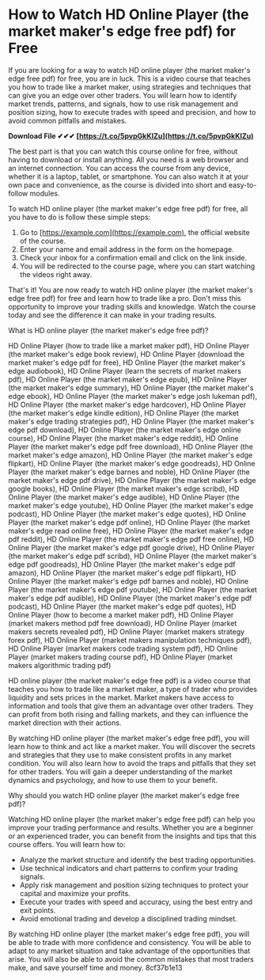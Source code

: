# How to Watch HD Online Player (the market maker's edge free pdf) for Free
 
If you are looking for a way to watch HD online player (the market maker's edge free pdf) for free, you are in luck. This is a video course that teaches you how to trade like a market maker, using strategies and techniques that can give you an edge over other traders. You will learn how to identify market trends, patterns, and signals, how to use risk management and position sizing, how to execute trades with speed and precision, and how to avoid common pitfalls and mistakes.
 
**Download File ✔✔✔ [https://t.co/5pvpGkKIZu](https://t.co/5pvpGkKIZu)**


 
The best part is that you can watch this course online for free, without having to download or install anything. All you need is a web browser and an internet connection. You can access the course from any device, whether it is a laptop, tablet, or smartphone. You can also watch it at your own pace and convenience, as the course is divided into short and easy-to-follow modules.
 
To watch HD online player (the market maker's edge free pdf) for free, all you have to do is follow these simple steps:
 
1. Go to [https://example.com](https://example.com), the official website of the course.
2. Enter your name and email address in the form on the homepage.
3. Check your inbox for a confirmation email and click on the link inside.
4. You will be redirected to the course page, where you can start watching the videos right away.

That's it! You are now ready to watch HD online player (the market maker's edge free pdf) for free and learn how to trade like a pro. Don't miss this opportunity to improve your trading skills and knowledge. Watch the course today and see the difference it can make in your trading results.
  
What is HD online player (the market maker's edge free pdf)?
 
HD Online Player (how to trade like a market maker pdf),  HD Online Player (the market maker's edge book review),  HD Online Player (download the market maker's edge pdf for free),  HD Online Player (the market maker's edge audiobook),  HD Online Player (learn the secrets of market makers pdf),  HD Online Player (the market maker's edge epub),  HD Online Player (the market maker's edge summary),  HD Online Player (the market maker's edge ebook),  HD Online Player (the market maker's edge josh lukeman pdf),  HD Online Player (the market maker's edge hardcover),  HD Online Player (the market maker's edge kindle edition),  HD Online Player (the market maker's edge trading strategies pdf),  HD Online Player (the market maker's edge pdf download),  HD Online Player (the market maker's edge online course),  HD Online Player (the market maker's edge reddit),  HD Online Player (the market maker's edge pdf free download),  HD Online Player (the market maker's edge amazon),  HD Online Player (the market maker's edge flipkart),  HD Online Player (the market maker's edge goodreads),  HD Online Player (the market maker's edge barnes and noble),  HD Online Player (the market maker's edge pdf drive),  HD Online Player (the market maker's edge google books),  HD Online Player (the market maker's edge scribd),  HD Online Player (the market maker's edge audible),  HD Online Player (the market maker's edge youtube),  HD Online Player (the market maker's edge podcast),  HD Online Player (the market maker's edge quotes),  HD Online Player (the market maker's edge pdf online),  HD Online Player (the market maker's edge read online free),  HD Online Player (the market maker's edge pdf reddit),  HD Online Player (the market maker's edge pdf free online),  HD Online Player (the market maker's edge pdf google drive),  HD Online Player (the market maker's edge pdf scribd),  HD Online Player (the market maker's edge pdf goodreads),  HD Online Player (the market maker's edge pdf amazon),  HD Online Player (the market maker's edge pdf flipkart),  HD Online Player (the market maker's edge pdf barnes and noble),  HD Online Player (the market maker's edge pdf youtube),  HD Online Player (the market maker's edge pdf audible),  HD Online Player (the market maker's edge pdf podcast),  HD Online Player (the market maker's edge pdf quotes),  HD Online Player (how to become a market maker pdf),  HD Online Player (market makers method pdf free download),  HD Online Player (market makers secrets revealed pdf),  HD Online Player (market makers strategy forex pdf),  HD Online Player (market makers manipulation techniques pdf),  HD Online Player (market makers code trading system pdf),  HD Online Player (market makers trading course pdf),  HD Online Player (market makers algorithmic trading pdf)
 
HD online player (the market maker's edge free pdf) is a video course that teaches you how to trade like a market maker, a type of trader who provides liquidity and sets prices in the market. Market makers have access to information and tools that give them an advantage over other traders. They can profit from both rising and falling markets, and they can influence the market direction with their actions.
 
By watching HD online player (the market maker's edge free pdf), you will learn how to think and act like a market maker. You will discover the secrets and strategies that they use to make consistent profits in any market condition. You will also learn how to avoid the traps and pitfalls that they set for other traders. You will gain a deeper understanding of the market dynamics and psychology, and how to use them to your benefit.
  
Why should you watch HD online player (the market maker's edge free pdf)?
 
Watching HD online player (the market maker's edge free pdf) can help you improve your trading performance and results. Whether you are a beginner or an experienced trader, you can benefit from the insights and tips that this course offers. You will learn how to:

- Analyze the market structure and identify the best trading opportunities.
- Use technical indicators and chart patterns to confirm your trading signals.
- Apply risk management and position sizing techniques to protect your capital and maximize your profits.
- Execute your trades with speed and accuracy, using the best entry and exit points.
- Avoid emotional trading and develop a disciplined trading mindset.

By watching HD online player (the market maker's edge free pdf), you will be able to trade with more confidence and consistency. You will be able to adapt to any market situation and take advantage of the opportunities that arise. You will also be able to avoid the common mistakes that most traders make, and save yourself time and money.
 8cf37b1e13
 
